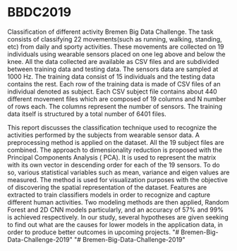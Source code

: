 # BBDC2019
Classification of different activity
Bremen Big Data Challenge. The task consists of classifying 22 movements(such as running, walking, standing, etc) from daily and sporty activities. These movements are collected on 19 individuals using wearable sensors placed on one leg above and below the knee. All the data collected are available as CSV files and are subdivided between training data and testing data. The sensors data are sampled at 1000 Hz. The training data consist of 15 individuals and the testing data contains the rest. Each row of the training data is made of CSV files of an individual denoted as subject. Each CSV subject file contains about 440 different movement files which are composed of 19 columns and N number of rows each. The columns represent the number of sensors. The training data itself is structured by a total number of 6401 files. 

This report discusses the classification technique used to recognize the activities performed by the subjects from wearable sensor data. A preprocessing method is applied on the dataset. All the 19 subject files are combined. The approach to dimensionality reduction is proposed with the Principal Components Analysis ( PCA). It is used to represent the matrix with its own vector in descending order for each of the 19 sensors. To do so, various statistical variables such as mean, variance and eigen values are measured. The method is used for visualization purposes with the objective of discovering the spatial representation of the dataset. Features are extracted to train classifiers models in order to recognize and capture different human activities. Two modeling methods are then applied, Random Forest and 2D CNN models particularly, and an accuracy of 57% and 99% is achieved respectively. In our study, several hypotheses are given seeking to find out what are the causes for lower models in the application data, in order to produce better outcomes in upcoming projects.
"# Bremen-Big-Data-Challenge-2019" 
"# Bremen-Big-Data-Challenge-2019" 
